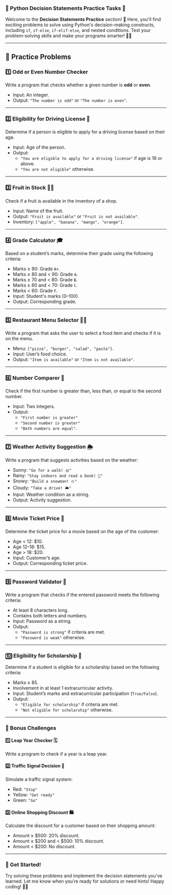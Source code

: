 ### 🐍 Python Decision Statements Practice Tasks 🚦  

Welcome to the **Decision Statements Practice** section! 🎉 Here, you'll find exciting problems to solve using Python's decision-making constructs, including `if`, `if-else`, `if-elif-else`, and nested conditions. Test your problem-solving skills and make your programs smarter! 🧠✨  

---

## 📝 Practice Problems  

### 1️⃣ **Odd or Even Number Checker**  
Write a program that checks whether a given number is **odd** or **even**.  
- Input: An integer.  
- Output: `"The number is odd"` or `"The number is even"`.  

---

### 2️⃣ **Eligibility for Driving License** 🚗  
Determine if a person is eligible to apply for a driving license based on their age.  
- Input: Age of the person.  
- Output:  
  - `"You are eligible to apply for a driving license"` if age is 18 or above.  
  - `"You are not eligible"` otherwise.  

---

### 3️⃣ **Fruit in Stock** 🍎🍌  
Check if a fruit is available in the inventory of a shop.  
- Input: Name of the fruit.  
- Output: `"Fruit is available"` or `"Fruit is not available"`.  
- Inventory: `["apple", "banana", "mango", "orange"]`.  

---

### 4️⃣ **Grade Calculator** 🎓  
Based on a student’s marks, determine their grade using the following criteria:  
- Marks ≥ 90: Grade `A+`.  
- Marks ≥ 80 and < 90: Grade `A`.  
- Marks ≥ 70 and < 80: Grade `B`.  
- Marks ≥ 60 and < 70: Grade `C`.  
- Marks < 60: Grade `F`.  
- Input: Student's marks (0–100).  
- Output: Corresponding grade.  

---

### 5️⃣ **Restaurant Menu Selector** 🍔🍕  
Write a program that asks the user to select a food item and checks if it is on the menu.  
- Menu: `["pizza", "burger", "salad", "pasta"]`.  
- Input: User’s food choice.  
- Output: `"Item is available"` or `"Item is not available"`.  

---

### 6️⃣ **Number Comparer** 🔢  
Check if the first number is greater than, less than, or equal to the second number.  
- Input: Two integers.  
- Output:  
  - `"First number is greater"`  
  - `"Second number is greater"`  
  - `"Both numbers are equal"`.  

---

### 7️⃣ **Weather Activity Suggestion** 🌦️  
Write a program that suggests activities based on the weather:  
- Sunny: `"Go for a walk! 🌞"`  
- Rainy: `"Stay indoors and read a book! 🌂"`  
- Snowy: `"Build a snowman! ⛄"`  
- Cloudy: `"Take a drive! 🌥️"`  
- Input: Weather condition as a string.  
- Output: Activity suggestion.  

---

### 8️⃣ **Movie Ticket Price** 🎥  
Determine the ticket price for a movie based on the age of the customer:  
- Age < 12: $10.  
- Age 12–18: $15.  
- Age > 18: $20.  
- Input: Customer’s age.  
- Output: Corresponding ticket price.  

---

### 9️⃣ **Password Validator** 🔑  
Write a program that checks if the entered password meets the following criteria:  
- At least 8 characters long.  
- Contains both letters and numbers.  
- Input: Password as a string.  
- Output:  
  - `"Password is strong"` if criteria are met.  
  - `"Password is weak"` otherwise.  

---

### 🔟 **Eligibility for Scholarship** 🏅  
Determine if a student is eligible for a scholarship based on the following criteria:  
- Marks ≥ 85.  
- Involvement in at least 1 extracurricular activity.  
- Input: Student’s marks and extracurricular participation (`True/False`).  
- Output:  
  - `"Eligible for scholarship"` if criteria are met.  
  - `"Not eligible for scholarship"` otherwise.  

---

### 🔷 Bonus Challenges  

#### 1️⃣ **Leap Year Checker** 🗓️  
Write a program to check if a year is a leap year.  

#### 2️⃣ **Traffic Signal Decision** 🚦  
Simulate a traffic signal system:  
- Red: `"Stop"`  
- Yellow: `"Get ready"`  
- Green: `"Go"`  

#### 3️⃣ **Online Shopping Discount** 🛍️  
Calculate the discount for a customer based on their shopping amount:  
- Amount ≥ $500: 20% discount.  
- Amount ≥ $200 and < $500: 10% discount.  
- Amount < $200: No discount.  

---

### 🚀 Get Started! 

Try solving these problems and implement the decision statements you’ve learned. Let me know when you’re ready for solutions or need hints! Happy coding! 🐍✨

